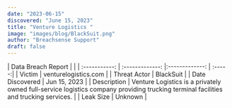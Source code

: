 ```yaml
---
date: "2023-06-15"
discovered: "June 15, 2023"
title: "Venture Logistics "
image: "images/blog/BlackSuit.png"
author: "Breachsense Support"
draft: false
---
```


| Data Breach Report           |              | 
| :-----------: | :-------------:     |:-------------:    | :-----:|
| Victim      | venturelogistics.com      | 
| Threat Actor      |  BlackSuit     | 
| Date Discovered      | Jun 15, 2023      | 
| Description      | Venture Logistics is a privately owned full-service logistics company providing trucking terminal facilities and trucking services.      | 
| Leak Size      | Unknown      | 

